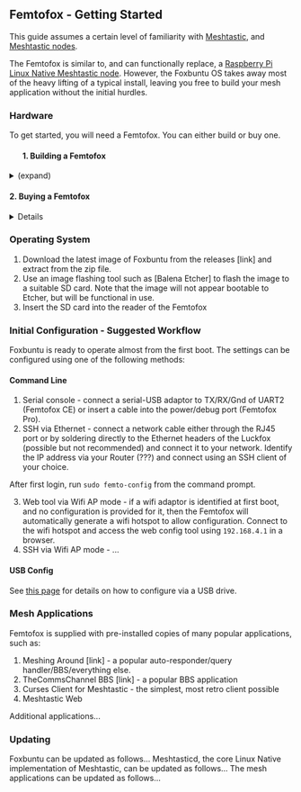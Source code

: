 ## Femtofox - Getting Started
This guide assumes a certain level of familiarity with [Meshtastic](meshtastic.org), and [Meshtastic nodes](https://meshtastic.org/docs/getting-started/).

The Femtofox is similar to, and can functionally replace, a [Raspberry Pi Linux Native Meshtastic node](https://meshtastic.org/docs/hardware/devices/linux-native-hardware/). However, the Foxbuntu OS takes away most of the heavy lifting of a typical install, leaving you free to build your mesh application without the initial hurdles.

### Hardware
To get started, you will need a Femtofox. You can either build or buy one.

<H4> &nbsp;&nbsp;&nbsp;&nbsp;&nbsp;&nbsp; 1. Building a Femtofox </H4> <details> <summary> (expand) </summary>


  Femtofox Community Edition (CE) is provided as standard PCB Gerber files and suitable Bills of Materials (BOM) and Pick and Place files for the components.
 - Download the Gerber files from [here](TBC), selecting the set of files for your application:
 - Bare PCB - you have all of the necessary components on hand
 - SMD populated PCB - you have a Luckfox Pico Mini and suitable radio module on hand, plus any other headers or connectors desired.
 - Radio and header populated PCB - only a Luckfox Pico Mini is required to complete the build. Two sets of files are provided for this, based on the radio module required:
	 - 22db (E22-900M22S)
	 - 30db (E22-900M30S)

Upload the Gerber .zip file to a PCB maker of your choice, e.g.:
 - JLCPCB
 - PCBWay
 - OSHPark

Prototypes were made using JLCPCB. We recommend selecting a board thickness of 1.6mm, and a lead-free HASL surface finish. It is also suggested to select "Remove mark" for order serial numbers, as the Gerbers do not contain a specific location for this marking.

Select the number of PCBs and the assembly options you require. Minimum PCB quantities are usually 5 boards, although assembly can be as few as 2 boards.

If required, upload the BOM and Pick&Place files, and check that the suggested parts are available. JLC regularly changes their stocked items, so make sure that, at a minimum, the following are correct for each item:

 - Components are the correct footprint (Resistors and Capacitors are 0603 or 1206, MOSFETS are SOT23)
 - Components are the correct rating (see BOM for details)
 - Components are in the `basic` series where possible, especially capacitors, resistors and MOSFETs

Ensure that the components are placed correctly on the PCB, and that the correct radio module is selected, then check and place the order.

Assemble the PCBs according to the BOM and Pick&Place files, or the photographs below.

Solder the Luckfox Pico Mini to the headers as low down as possible, to ensure easy access to the SD card.

</details>

#### 2. Buying a Femtofox

<details>
Although the Femtofox CE is only licensed for personal use and not for sale, a Femtofox Pro is available for purchase as a fully assembled node, through the following licensed sellers:

 1. Open Source Country (USA)
 2. NomDeTom (UK)
 3. Noon (Central Korea)
 4. TBC
 5. TBC

The Femtofox Pro has all the same features as the CE, plus a few features that only make sense when ordered at scale [Insert link]. If you require a large quantity of Femtofox boards, please get in touch.

</details>

### Operating System

 1. Download the latest image of Foxbuntu from the releases [link] and extract from the zip file.
 2. Use an image flashing tool such as [Balena Etcher] to flash the image to a suitable SD card.
 Note that the image will not appear bootable to Etcher, but will be functional in use.
 3. Insert the SD card into the reader of the Femtofox

### Initial Configuration - Suggested Workflow
Foxbuntu is ready to operate almost from the first boot. The settings can be configured using one of the following methods:

#### Command Line
 1. Serial console - connect a serial-USB adaptor to TX/RX/Gnd of UART2 (Femtofox CE) or insert a cable into the power/debug port (Femtofox Pro).
 2. SSH via Ethernet - connect a network cable either through the RJ45 port or by soldering directly to the Ethernet headers of the Luckfox (possible but not recommended) and connect it to your network. Identify the IP address via your Router (???) and connect using an SSH client of your choice.

After first login, run `sudo femto-config` from the command prompt.

3. Web tool via Wifi AP mode - if a wifi adaptor is identified at first boot, and no configuration is provided for it, then the Femtofox will automatically generate a wifi hotspot to allow configuration. Connect to the wifi hotspot and access the web config tool using `192.168.4.1` in a browser.
4. SSH via Wifi AP mode - ...

#### USB Config
See [this page](./usb_config.md) for details on how to configure via a USB drive.

### Mesh Applications
Femtofox is supplied with pre-installed copies of many popular applications, such as:

 1. Meshing Around [link] - a popular auto-responder/query handler/BBS/everything else.
 2. TheCommsChannel BBS [link] - a popular BBS application
 3. Curses Client for Meshtastic - the simplest, most retro client possible
 4. Meshtastic Web

Additional applications...

### Updating
Foxbuntu can be updated as follows...
Meshtasticd, the core Linux Native implementation of Meshtastic, can be updated as follows...
The mesh applications can be updated as follows...


<!--stackedit_data:
eyJoaXN0b3J5IjpbLTEwMDgyNjQwMDAsNTc3ODIxMzczLDE1OT
k0MzE0NjIsLTM4NDk1NTYwNSwtMTM5MjI3NDc5NiwtMTMzODE4
MjQxMCwxOTE4ODMzNDA2XX0=
-->